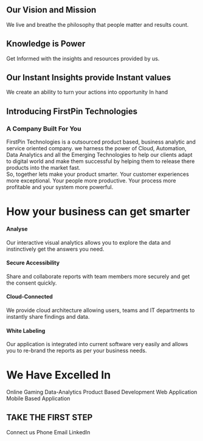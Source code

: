 

## Our Vision and Mission

We live and breathe the philosophy that people matter and results count.
## Knowledge is Power 
Get Informed with the insights and resources provided by us. 

## Our Instant Insights provide Instant values
We create an ability to turn your actions into opportunity In hand
 

## Introducing FirstPin Technologies
### A Company Built For You

FirstPin Technologies is a outsourced product based, business analytic and service oriented company. we harness  the power of Cloud, Automation, Data Analytics and all the Emerging Technologies to help our clients adapt to digital world and make them successful by helping them to release there products into the market fast.  
So, together lets make your product smarter. Your customer experiences more exceptional. Your people more productive. Your process more profitable and your system more powerful.

# How your business can get smarter

#### Analyse

Our interactive visual analytics allows you to explore the data and instinctively get the answers you need.

#### Secure Accessibility
Share and collaborate reports with team members more securely and get the consent quickly.

#### Cloud-Connected

We provide cloud architecture allowing users, teams and IT departments to instantly share findings and data.

#### White Labeling

Our application is integrated into current software very easily and allows you to re-brand the reports as per your business needs.

# We Have Excelled In

Online Gaming
Data-Analytics
Product Based Development
Web Application
Mobile Based Application


## TAKE THE FIRST STEP

Connect us
Phone   			Email		  LinkedIn


<!--stackedit_data:
eyJoaXN0b3J5IjpbMTcwODMxOTkxNiwtMTgxNjExMzMwMCwtMj
A0NjAzMzU3MCwtNTY1MTA0NDIsNzY3NTc0ODAsLTE2NTc3MDUy
Niw3NzE3NzI1NDMsNjE0OTAyNjQ3LC05NjA0NzI4NDcsLTkwND
A0NzQ0LC0xMDA2NDk3NTkzLC0xODkzNDU5NzQzLDE0NDIwNzcx
NDcsLTE1MTU4NjQ1MjksMzAxODc3Njk3LC0xOTg4NzI4ODY1LC
0xMjc5NDk1NjE0LDEwNzEzNDA5MTAsLTE0NTIzNzAzMCwtMTM3
Nzg1OTYyXX0=
-->